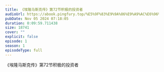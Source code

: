 ```yaml
---
title: 《埃隆马斯克传》第72节积极的投资者
audioUrl: https://abook.pingfury.top/%E5%9F%83%E9%9A%86%E9%A9%AC%E6%96%AF%E5%85%8B%E4%BC%A0-73-%E7%AC%AC72%E8%8A%82%E7%A7%AF%E6%9E%81%E7%9A%84%E6%8A%95%E8%B5%84%E8%80%85-xo9ia8zc.mp3
pubDate: Nov 05 2024 07:18:05
duration: 0:09:59.711438
size: 18741
cover: ""
explicit: false
episode: 1
season: 1
episodeType: full
---
```

《埃隆马斯克传》第72节积极的投资者